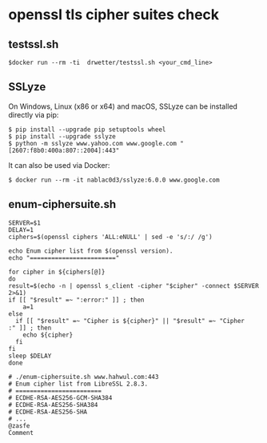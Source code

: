 openssl tls cipher suites check
======

testssl.sh
-----------


```
$docker run --rm -ti  drwetter/testssl.sh <your_cmd_line>
```



SSLyze
-----------

On Windows, Linux (x86 or x64) and macOS, SSLyze can be installed directly via pip:

```
$ pip install --upgrade pip setuptools wheel
$ pip install --upgrade sslyze
$ python -m sslyze www.yahoo.com www.google.com "[2607:f8b0:400a:807::2004]:443"
```

It can also be used via Docker:

```
$ docker run --rm -it nablac0d3/sslyze:6.0.0 www.google.com
```

enum-ciphersuite.sh
-----------

```
SERVER=$1
DELAY=1
ciphers=$(openssl ciphers 'ALL:eNULL' | sed -e 's/:/ /g')

echo Enum cipher list from $(openssl version).
echo "========================"

for cipher in ${ciphers[@]}
do
result=$(echo -n | openssl s_client -cipher "$cipher" -connect $SERVER 2>&1)
if [[ "$result" =~ ":error:" ]] ; then
    a=1
else
  if [[ "$result" =~ "Cipher is ${cipher}" || "$result" =~ "Cipher    :" ]] ; then
    echo ${cipher}
  fi
fi
sleep $DELAY
done

# ./enum-ciphersuite.sh www.hahwul.com:443
# Enum cipher list from LibreSSL 2.8.3.
# ========================
# ECDHE-RSA-AES256-GCM-SHA384
# ECDHE-RSA-AES256-SHA384
# ECDHE-RSA-AES256-SHA
# ...
@zasfe
Comment

```
